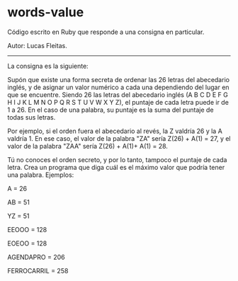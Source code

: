 # words-value

Código escrito en Ruby que responde a una consigna en particular.

Autor: Lucas Fleitas.

----

La consigna es la siguiente: 

Supón que existe una forma secreta de ordenar las 26 letras del abecedario inglés, y de asignar un valor numérico a cada una dependiendo del lugar en que se encuentre. Siendo 26 las letras del abecedario inglés (A B C D E F G H I J K L M N O P Q R S T U V W X Y Z), el puntaje de cada letra puede ir de 1 a 26. En el caso de una palabra, su puntaje es la suma del puntaje de todas sus letras.

Por ejemplo, si el orden fuera el abecedario al revés, la Z valdría 26 y la A valdría 1. En ese caso, el valor de la palabra "ZA" sería Z(26) + A(1) = 27, y el valor de la palabra "ZAA" sería Z(26) + A(1)+ A(1) = 28.

Tú no conoces el orden secreto, y por lo tanto, tampoco el puntaje de cada letra. Crea un programa que diga cuál es el máximo valor que podría tener una palabra.
Ejemplos: 

A = 26 

AB = 51 

YZ = 51 

EEOOO = 128 

EOEOO = 128 

AGENDAPRO = 206

FERROCARRIL = 258
